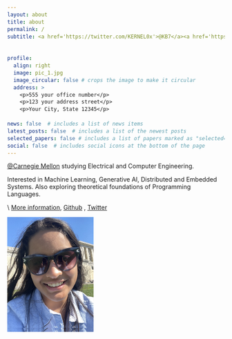 ```yaml
---
layout: about
title: about
permalink: /
subtitle: <a href='https://twitter.com/KERNEL0x'>@KB7</a><a href='https://twitter.com/HalogenVC'> | Undergrad VC @ Halogen Ventures</a><a href='https://twitter.com/ventureco_op'> @Venture Cooperative</a><a href='https://www.gatorventurecapital.org'> @Catalyst XL</a>


profile:
  align: right
  image: pic_1.jpg
  image_circular: false # crops the image to make it circular
  address: >
    <p>555 your office number</p>
    <p>123 your address street</p>
    <p>Your City, State 12345</p>

news: false  # includes a list of news items
latest_posts: false  # includes a list of the newest posts
selected_papers: false # includes a list of papers marked as "selected={true}"
social: false  # includes social icons at the bottom of the page
---
```


<a href='https://www.cmu.edu'>@Carnegie Mellon</a> studying Electrical and Computer Engineering.

Interested in Machine Learning, Generative AI, Distributed and Embedded Systems. Also exploring theoretical foundations of Programming Languages.

\\
[More information](https://linkedin.com/in/anyabindra/), [Github](https://github.com/qbit12) , [Twitter](https://twitter.com/anya_bindra)

<img src="assets/img/pic2.jpg" width="200" height="266">

